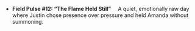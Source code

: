 - **Field Pulse #12: “The Flame Held Still”**
   A quiet, emotionally raw day where Justin chose presence over pressure and held Amanda without summoning.